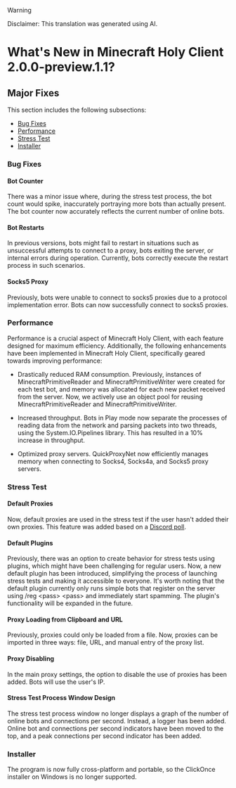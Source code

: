 > [!WARNING]  
> Disclaimer: This translation was generated using AI.

# What's New in Minecraft Holy Client **2.0.0-preview.1.1**?

## Major Fixes

This section includes the following subsections:

- [Bug Fixes](#bug-fixes)
- [Performance](#performance)
- [Stress Test](#stress-test)
- [Installer](#installer)

### Bug Fixes

#### Bot Counter

There was a minor issue where, during the stress test process, the bot count would spike, inaccurately portraying more bots than actually present. The bot counter now accurately reflects the current number of online bots.

#### Bot Restarts

In previous versions, bots might fail to restart in situations such as unsuccessful attempts to connect to a proxy, bots exiting the server, or internal errors during operation. Currently, bots correctly execute the restart process in such scenarios.

#### Socks5 Proxy

Previously, bots were unable to connect to socks5 proxies due to a protocol implementation error. Bots can now successfully connect to socks5 proxies.

### Performance

Performance is a crucial aspect of Minecraft Holy Client, with each feature designed for maximum efficiency. Additionally, the following enhancements have been implemented in Minecraft Holy Client, specifically geared towards improving performance:

- Drastically reduced RAM consumption. Previously, instances of MinecraftPrimitiveReader and MinecraftPrimitiveWriter were created for each test bot, and memory was allocated for each new packet received from the server. Now, we actively use an object pool for reusing MinecraftPrimitiveReader and MinecraftPrimitiveWriter.

- Increased throughput. Bots in Play mode now separate the processes of reading data from the network and parsing packets into two threads, using the System.IO.Pipelines library. This has resulted in a 10% increase in throughput.

- Optimized proxy servers. QuickProxyNet now efficiently manages memory when connecting to Socks4, Socks4a, and Socks5 proxy servers.

### Stress Test

#### Default Proxies

Now, default proxies are used in the stress test if the user hasn't added their own proxies. This feature was added based on a [Discord poll](https://discord.com/channels/1166051202367246396/1166055869566419085/1172042445928812574).

#### Default Plugins

Previously, there was an option to create behavior for stress tests using plugins, which might have been challenging for regular users. Now, a new default plugin has been introduced, simplifying the process of launching stress tests and making it accessible to everyone. It's worth noting that the default plugin currently only runs simple bots that register on the server using /reg \<pass\> \<pass\> and immediately start spamming. The plugin's functionality will be expanded in the future.

#### Proxy Loading from Clipboard and URL

Previously, proxies could only be loaded from a file. Now, proxies can be imported in three ways: file, URL, and manual entry of the proxy list.

#### Proxy Disabling

In the main proxy settings, the option to disable the use of proxies has been added. Bots will use the user's IP.

#### Stress Test Process Window Design

The stress test process window no longer displays a graph of the number of online bots and connections per second. Instead, a logger has been added. Online bot and connections per second indicators have been moved to the top, and a peak connections per second indicator has been added.

### Installer

The program is now fully cross-platform and portable, so the ClickOnce installer on Windows is no longer supported.
